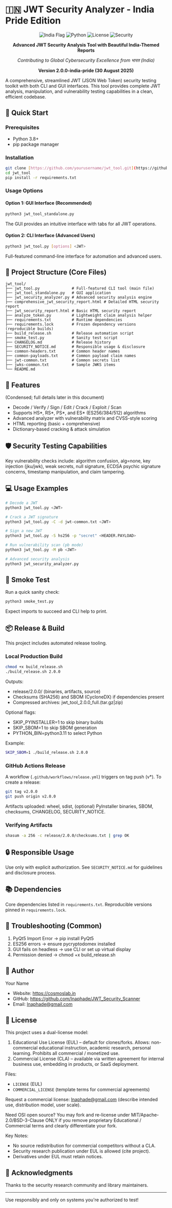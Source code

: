 # 🇮🇳 JWT Security Analyzer - India Pride Edition

<div align="center">

![India Flag](https://img.shields.io/badge/Made%20with-❤️%20from%20India-orange?style=for-the-badge&logo=data:image/svg+xml;base64,PHN2ZyB3aWR0aD0iMjQiIGhlaWdodD0iMTYiIHZpZXdCb3g9IjAgMCAyNCAxNiIgZmlsbD0ibm9uZSIgeG1sbnM9Imh0dHA6Ly93d3cudzMub3JnLzIwMDAvc3ZnIj4KPHJlY3Qgd2lkdGg9IjI0IiBoZWlnaHQ9IjUuMzMiIGZpbGw9IiNGRjk5MzMiLz4KPHJlY3QgeT0iNS4zMyIgd2lkdGg9IjI0IiBoZWlnaHQ9IjUuMzMiIGZpbGw9IndoaXRlIi8+CjxyZWN0IHk9IjEwLjY3IiB3aWR0aD0iMjQiIGhlaWdodD0iNS4zMyIgZmlsbD0iIzEzODgwOCIvPgo8L3N2Zz4K)
![Python](https://img.shields.io/badge/Python-3.7+-blue?style=for-the-badge&logo=python)
![License](https://img.shields.io/badge/License-Dual%20License-green?style=for-the-badge)
![Security](https://img.shields.io/badge/Security-Enterprise%20Grade-red?style=for-the-badge&logo=shield)

**Advanced JWT Security Analysis Tool with Beautiful India-Themed Reports**

*Contributing to Global Cybersecurity Excellence from भारत (India)*

**Version 2.0.0-india-pride (30 August 2025)**

</div>

A comprehensive, streamlined JWT (JSON Web Token) security testing toolkit with both CLI and GUI interfaces. This tool provides complete JWT analysis, manipulation, and vulnerability testing capabilities in a clean, efficient codebase.

## 🚀 Quick Start

### Prerequisites
- Python 3.8+
- pip package manager

### Installation
```bash
git clone [https://github.com/yourusername/jwt_tool.git](https://github.com/lnaphade/JWT_Security_Scanner.git)
cd jwt_tool
pip install -r requirements.txt
```

### Usage Options

#### Option 1: GUI Interface (Recommended)
```bash
python3 jwt_tool_standalone.py
```
The GUI provides an intuitive interface with tabs for all JWT operations.

#### Option 2: CLI Interface (Advanced Users)
```bash
python3 jwt_tool.py [options] <JWT>
```
Full-featured command-line interface for automation and advanced users.

## 📁 Project Structure (Core Files)
```
jwt_tool/
├── jwt_tool.py              # Full-featured CLI tool (main file)
├── jwt_tool_standalone.py   # GUI application
├── jwt_security_analyzer.py # Advanced security analysis engine
├── comprehensive_jwt_security_report.html # Detailed HTML security report
├── jwt_security_report.html # Basic HTML security report
├── analyze_token.py         # Lightweight claim analysis helper
├── requirements.txt         # Runtime dependencies
├── requirements.lock        # Frozen dependency versions (reproducible builds)
├── build_release.sh         # Release automation script
├── smoke_test.py            # Sanity test script
├── CHANGELOG.md             # Release history
├── SECURITY_NOTICE.md       # Responsible usage & disclosure
├── common-headers.txt       # Common header names
├── common-payloads.txt      # Common payload claim names
├── jwt-common.txt           # Common secrets list
├── jwks-common.txt          # Sample JWKS items
└── README.md
```

## 🔧 Features
(Condensed; full details later in this document)
- Decode / Verify / Sign / Edit / Crack / Exploit / Scan
- Supports HS*, RS*, PS*, and ES* (ES256/384/512) algorithms
- Advanced analyzer with vulnerability matrix and CVSS-style scoring
- HTML reporting (basic + comprehensive)
- Dictionary-based cracking & attack simulation

## 🛡️ Security Testing Capabilities
Key vulnerability checks include: algorithm confusion, alg=none, key injection (jku/jwk), weak secrets, null signature, ECDSA psychic signature concerns, timestamp manipulation, and claim tampering.

## 💻 Usage Examples
```bash
# Decode a JWT
python3 jwt_tool.py <JWT>

# Crack a JWT signature
python3 jwt_tool.py -C -d jwt-common.txt <JWT>

# Sign a new JWT
python3 jwt_tool.py -S hs256 -p "secret" <HEADER.PAYLOAD>

# Run vulnerability scan (pb mode)
python3 jwt_tool.py -M pb <JWT>

# Advanced security analysis
python3 jwt_security_analyzer.py
```

## 🧪 Smoke Test
Run a quick sanity check:
```bash
python3 smoke_test.py
```
Expect imports to succeed and CLI help to print.

## 📦 Release & Build
This project includes automated release tooling.

### Local Production Build
```bash
chmod +x build_release.sh
./build_release.sh 2.0.0
```
Outputs:
- release/2.0.0/ (binaries, artifacts, source)
- Checksums (SHA256) and SBOM (CycloneDX) if dependencies present
- Compressed archives: jwt_tool_2.0.0_full.(tar.gz|zip)

Optional flags:
- SKIP_PYINSTALLER=1 to skip binary builds
- SKIP_SBOM=1 to skip SBOM generation
- PYTHON_BIN=python3.11 to select Python

Example:
```bash
SKIP_SBOM=1 ./build_release.sh 2.0.0
```

### GitHub Actions Release
A workflow (`.github/workflows/release.yml`) triggers on tag push (v*). To create a release:
```bash
git tag v2.0.0
git push origin v2.0.0
```
Artifacts uploaded: wheel, sdist, (optional) PyInstaller binaries, SBOM, checksums, CHANGELOG, SECURITY_NOTICE.

### Verifying Artifacts
```bash
shasum -a 256 -c release/2.0.0/checksums.txt | grep OK
```

## 🔒 Responsible Usage
Use only with explicit authorization. See `SECURITY_NOTICE.md` for guidelines and disclosure process.

## 📚 Dependencies
Core dependencies listed in `requirements.txt`. Reproducible versions pinned in `requirements.lock`.

## 🐛 Troubleshooting (Common)
1. PyQt5 Import Error -> pip install PyQt5
2. ES256 errors -> ensure pycryptodomex installed
3. GUI fails on headless -> use CLI or set up virtual display
4. Permission denied -> chmod +x build_release.sh

## 👤 Author
Your Name
- Website: https://cosmoslab.in
- GitHub: https://github.com/lnaphade/JWT_Security_Scanner
- Email: lnaphade@gmail.com

## 📄 License
This project uses a dual-license model:

1. Educational Use License (EUL) – default for clones/forks. Allows: non-commercial educational instruction, academic research, personal learning. Prohibits all commercial / monetized use.
2. Commercial License (CLA) – available via written agreement for internal business use, embedding in products, or SaaS deployment.

Files:
- `LICENSE` (EUL)
- `COMMERCIAL_LICENSE` (template terms for commercial agreements)

Request a commercial license: lnaphade@gmail.com (describe intended use, distribution model, user scale).

Need OSI open source? You may fork and re-license under MIT/Apache-2.0/BSD-3-Clause ONLY if you remove proprietary Educational / Commercial terms and clearly differentiate your fork.

Key Notes:
- No source redistribution for commercial competitors without a CLA.
- Security research publication under EUL is allowed (cite project).
- Derivatives under EUL must retain notices.

## 🙏 Acknowledgments
Thanks to the security research community and library maintainers.

---
Use responsibly and only on systems you're authorized to test!
